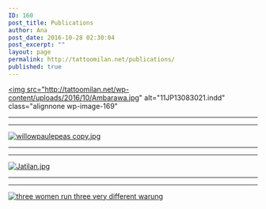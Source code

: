 ```yaml
---
ID: 160
post_title: Publications
author: Ana
post_date: 2016-10-28 02:30:04
post_excerpt: ""
layout: page
permalink: http://tattoomilan.net/publications/
published: true
---
```

<a href="http://tattoomilan.net/wp-content/uploads/2016/10/Ambarawa_willowpaule.pdf" target="_blank"><img src="http://tattoomilan.net/wp-content/uploads/2016/10/Ambarawa.jpg" alt="11JP13083021.indd"  class="alignnone  wp-image-169" </img></a>
<hr>
<hr>
<a href="http://tattoomilan.net/wp-content/uploads/2016/10/When-eating-local-means_willowpaule.pdf" target="_blank"><img src="http://tattoomilan.net/wp-content/uploads/2016/10/When-eating-e1477623519288.jpg" alt="willowpaulepeas copy.jpg" class="alignnone size-full wp-image-173" </img></a>
<hr>
<hr>
<a href="http://tattoomilan.net/wp-content/uploads/2016/10/Jatilan_willowpaule.pdf" target="_blank"><img src="http://tattoomilan.net/wp-content/uploads/2016/10/Jatilan-e1477623836230.jpg" alt="Jatilan.jpg"  class="alignnone size-full wp-image-172"</img></a> 
<hr>
<hr>
<a href="http://tattoomilan.net/wp-content/uploads/2016/10/3-women-run-3…warung_willowpaule.pdf" target="_blank"><img src="http://tattoomilan.net/wp-content/uploads/2016/10/3-women--e1477624797352.jpg" alt="three women run three very different warung"  class="alignnone size-full wp-image-171"</img></a>